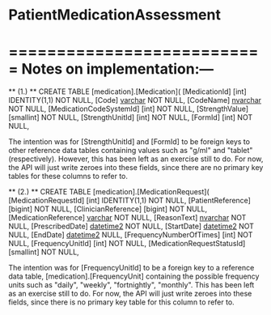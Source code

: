 # PatientMedicationAssessment


===========================
Notes on implementation:—
===========================

** (1.) **
CREATE TABLE [medication].[Medication](
	[MedicationId] [int] IDENTITY(1,1) NOT NULL,
	[Code] [varchar](10) NOT NULL,
	[CodeName] [nvarchar](100) NOT NULL,
	[MedicationCodeSystemId] [int] NOT NULL,
	[StrengthValue] [smallint] NOT NULL,
	[StrengthUnitId] [int] NOT NULL,
	[FormId] [int] NOT NULL,
	
The intention was for [StrengthUnitId] and [FormId] to be foreign keys to other reference data tables containing values such as "g/ml" and "tablet" (respectively).
However, this has been left as an exercise still to do. For now, the API will just write zeroes into these fields, since there are no primary key tables for these columns
to refer to.

** (2.) **
CREATE TABLE [medication].[MedicationRequest](
	[MedicationRequestId] [int] IDENTITY(1,1) NOT NULL,
	[PatientReference] [bigint] NOT NULL,
	[ClinicianReference] [bigint] NOT NULL,
	[MedicationReference] [varchar](10) NOT NULL,
	[ReasonText] [nvarchar](4000) NOT NULL,
	[PrescribedDate] [datetime2](7) NOT NULL,
	[StartDate] [datetime2](7) NOT NULL,
	[EndDate] [datetime2](7) NULL,
	[FrequencyNumberOfTimes] [int] NOT NULL,
	[FrequencyUnitId] [int] NOT NULL,
	[MedicationRequestStatusId] [smallint] NOT NULL,
	
The intention was for [FrequencyUnitId] to be a foreign key to a reference data table, [medication].[FrequencyUnit] containing the possible frequency units
such as "daily", "weekly", "fortnightly", "monthly". This has been left as an exercise still to do. For now, the API will just write zeroes into these fields,
since there is no primary key table for this column to refer to.

